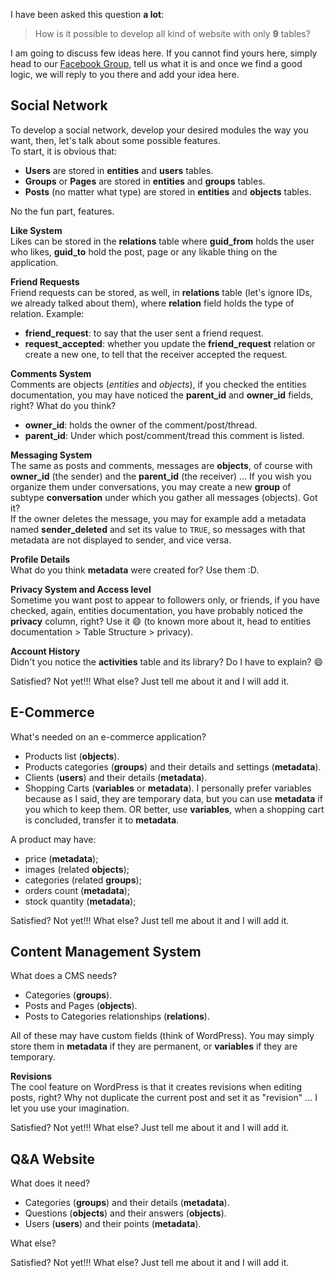 I have been asked this question **a lot**:  
> How is it possible to develop all kind of website with only **9** tables?

I am going to discuss few ideas here. If you cannot find yours here, simply head to our <a href="https://www.facebook.com/groups/ci.skeleton/" target="_blank">Facebook Group</a>, tell us what it is and once we find a good logic, we will reply to you there and add your idea here.

## Social Network

To develop a social network, develop your desired modules the way you want, then, let's talk about some possible features.  
To start, it is obvious that:  

* **Users** are stored in **entities** and **users** tables.
* **Groups** or **Pages** are stored in **entities** and **groups** tables.
* **Posts** (no matter what type) are stored in **entities** and **objects** tables.

No the fun part, features.

**Like System**  
Likes can be stored in the **relations** table where **guid_from** holds the user who likes, **guid_to** hold the post, page or any likable thing on the application.

**Friend Requests**  
Friend requests can be stored, as well, in **relations** table (let's ignore IDs, we already talked about them), where **relation** field holds the type of relation. Example:  

* **friend_request**: to say that the user sent a friend request.
* **request_accepted**: whether you update the **friend_request** relation or create a new one, to tell that the receiver accepted the request.

**Comments System**  
Comments are objects (*entities* and *objects*), if you checked the entities documentation, you may have noticed the **parent_id** and **owner_id** fields, right? What do you think?  

* **owner_id**: holds the owner of the comment/post/thread.
* **parent_id**: Under which post/comment/tread this comment is listed.

**Messaging System**  
The same as posts and comments, messages are **objects**, of course with **owner_id** (the sender) and the **parent_id** (the receiver) ... If you wish you organize them under conversations, you may create a new **group** of subtype **conversation** under which you gather all messages (objects). Got it?  
If the owner deletes the message, you may for example add a metadata named **sender_deleted** and set its value to `TRUE`, so messages with that metadata are not displayed to sender, and vice versa.

**Profile Details**  
What do you think **metadata** were created for? Use them :D.

**Privacy System and Access level**  
Sometime you want post to appear to followers only, or friends, if you have checked, again, entities documentation, you have probably noticed the **privacy** column, right? Use it :smile: (to known more about it, head to entities documentation > Table Structure > privacy).

**Account History**  
Didn't you notice the **activities** table and its library? Do I have to explain? :smile:

Satisfied? Not yet!!! What else? Just tell me about it and I will add it.

## E-Commerce

What's needed on an e-commerce application?  

* Products list (**objects**).
* Products categories (**groups**) and their details and settings (**metadata**).
* Clients (**users**) and their details (**metadata**).
* Shopping Carts (**variables** or **metadata**). I personally prefer variables because as I said, they are temporary data, but you can use **metadata** if you which to keep them. OR better, use **variables**, when a shopping cart is concluded, transfer it to **metadata**.

A product may have:

* price (**metadata**);
* images (related **objects**);
* categories (related **groups**);
* orders count (**metadata**);
* stock quantity (**metadata**);

Satisfied? Not yet!!! What else? Just tell me about it and I will add it.

## Content Management System

What does a CMS needs?  

* Categories (**groups**).
* Posts and Pages (**objects**).
* Posts to Categories relationships (**relations**).

All of these may have custom fields (think of WordPress). You may simply store them in **metadata** if they are permanent, or **variables** if they are temporary.  

**Revisions**  
The cool feature on WordPress is that it creates revisions when editing posts, right? Why not duplicate the current post and set it as "revision" ... I let you use your imagination.

Satisfied? Not yet!!! What else? Just tell me about it and I will add it.

## Q&A Website

What does it need?  

* Categories (**groups**) and their details (**metadata**).
* Questions (**objects**) and their answers (**objects**).
* Users (**users**) and their points (**metadata**).

What else?

Satisfied? Not yet!!! What else? Just tell me about it and I will add it.